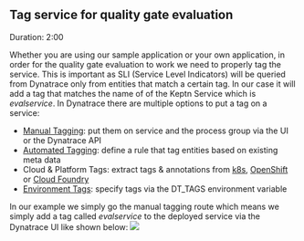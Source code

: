 ## Tag service for quality gate evaluation
Duration: 2:00

Whether you are using our sample application or your own application, in order for the quality gate evaluation to work we need to properly tag the service. This is important as SLI (Service Level Indicators) will be queried from Dynatrace only from entities that match a certain tag. In our case it will add a tag that matches the name of of the Keptn Service which is *evalservice*. In Dynatrace there are multiple options to put a tag on a service:
* [Manual Tagging](https://www.dynatrace.com/support/help/how-to-use-dynatrace/tags-and-metadata/setup/how-to-define-tags/): put them on service and the process group via the UI or the Dynatrace API
* [Automated Tagging](https://www.dynatrace.com/support/help/how-to-use-dynatrace/tags-and-metadata/setup/how-to-define-tags/): define a rule that tag entities based on existing meta data
* Cloud & Platform Tags: extract tags & annotations from [k8s](https://www.dynatrace.com/support/help/technology-support/cloud-platforms/kubernetes/other-deployments-and-configurations/leverage-tags-defined-in-kubernetes-deployments/), [OpenShift](https://www.dynatrace.com/support/help/technology-support/cloud-platforms/openshift/other-deployments-and-configurations/leverage-tags-defined-in-openshift-deployments/) or [Cloud Foundry](https://www.dynatrace.com/support/help/technology-support/cloud-platforms/cloud-foundry/other-deployments-and-configurations/leverage-tags-defined-in-cloud-foundry-deployments/)
* [Environment Tags](https://www.dynatrace.com/support/help/how-to-use-dynatrace/tags-and-metadata/setup/define-tags-based-on-environment-variables/): specify tags via the DT_TAGS environment variable

In our example we simply go the manual tagging route which means we simply add a tag called *evalservice* to the deployed service via the Dynatrace UI like shown below:
![](./assets/dynatrace_qualitygates/simplenodeservice_tagged.png)